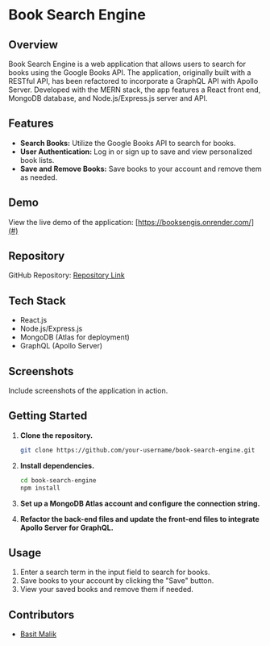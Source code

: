 # Book Search Engine

## Overview

Book Search Engine is a web application that allows users to search for books using the Google Books API. The application, originally built with a RESTful API, has been refactored to incorporate a GraphQL API with Apollo Server. Developed with the MERN stack, the app features a React front end, MongoDB database, and Node.js/Express.js server and API.

## Features

- **Search Books:** Utilize the Google Books API to search for books.
- **User Authentication:** Log in or sign up to save and view personalized book lists.
- **Save and Remove Books:** Save books to your account and remove them as needed.

## Demo

View the live demo of the application: [https://booksengis.onrender.com/](#)

## Repository

GitHub Repository: [Repository Link](https://github.com/your-username/book-search-engine)

## Tech Stack

- React.js
- Node.js/Express.js
- MongoDB (Atlas for deployment)
- GraphQL (Apollo Server)

## Screenshots

Include screenshots of the application in action.

## Getting Started

1. **Clone the repository.**
   ```bash
   git clone https://github.com/your-username/book-search-engine.git
   ```

2. **Install dependencies.**
   ```bash
   cd book-search-engine
   npm install
   ```

3. **Set up a MongoDB Atlas account and configure the connection string.**

4. **Refactor the back-end files and update the front-end files to integrate Apollo Server for GraphQL.**

## Usage

1. Enter a search term in the input field to search for books.
2. Save books to your account by clicking the "Save" button.
3. View your saved books and remove them if needed.

## Contributors

- [Basit Malik](https://github.com/basitmalik97/Book-Search-Engine)

